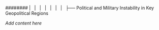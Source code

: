 ######## |   |   |   |   |   |   |   ├── Political and Military Instability in Key Geopolitical Regions

*Add content here*